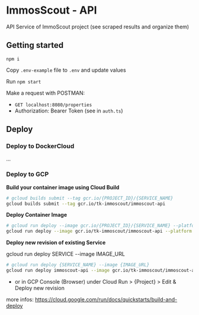 # ImmosScout - API

API Service of ImmoScout project (see scraped results and organize them)

## Getting started

```
npm i
```

Copy `.env-example` file to `.env` and update values

Run `npm start`

Make a request with POSTMAN:

-   `GET localhost:8080/properties`
-   Authorization: Bearer Token (see in `auth.ts`)

## Deploy

### Deploy to DockerCloud

...

### Deploy to GCP

**Build your container image using Cloud Build**

```sh
# gcloud builds submit --tag gcr.io/{PROJECT_ID}/{SERVICE_NAME}
gcloud builds submit --tag gcr.io/tk-immoscout/immoscout-api
```

**Deploy Container Image**

```sh
# gcloud run deploy --image gcr.io/{PROJECT_ID}/{SERVICE_NAME} --platform managed
gcloud run deploy --image gcr.io/tk-immoscout/immoscout-api --platform managed
```

**Deploy new revision of existing Service**

gcloud run deploy SERVICE --image IMAGE_URL

```sh
# gcloud run deploy {SERVICE_NAME} --image {IMAGE_URL}
gcloud run deploy immoscout-api --image gcr.io/tk-immoscout/immoscout-api
```

-   or in GCP Console (Browser) under Cloud Run > {Project} > Edit & Deploy new revision

more infos: https://cloud.google.com/run/docs/quickstarts/build-and-deploy
